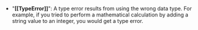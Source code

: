 - "**[[TypeError]]**": A type error results from using the wrong data type. For example, if you tried to perform a mathematical calculation by adding a string value to an integer, you would get a type error.